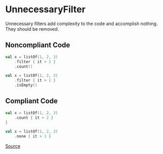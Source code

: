 # UnnecessaryFilter

Unnecessary filters add complexity to the code and accomplish nothing. They should be removed.

## Noncompliant Code

```kotlin
val x = listOf(1, 2, 3)
    .filter { it > 1 }
    .count()

val x = listOf(1, 2, 3)
    .filter { it > 1 }
    .isEmpty()
```
## Compliant Code

```kotlin
val x = listOf(1, 2, 3)
    .count { it > 2 }
}

val x = listOf(1, 2, 3)
    .none { it > 1 }
```

[Source](https://detekt.github.io/detekt/style.html#unnecessaryfilter)
